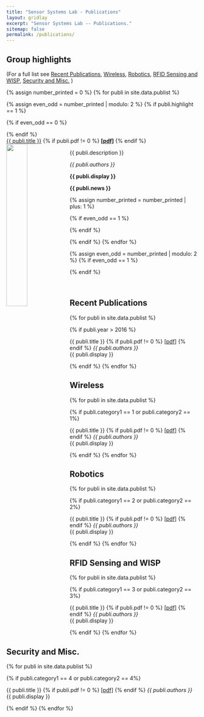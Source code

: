 ```yaml
---
title: "Sensor Systems Lab - Publications"
layout: gridlay
excerpt: "Sensor Systems Lab -- Publications."
sitemap: false
permalink: /publications/
---
```



<!-- # Publications -->

## Group highlights

(For a full list see [Recent Publications](#recent=publications), [Wireless](#wireless), [Robotics](#robotics), [RFID Sensing and WISP](#rfid-sensing-and-wisp), [Security and Misc.](#security-and-misc.)  )

{% assign number_printed = 0 %}
{% for publi in site.data.publist %}

{% assign even_odd = number_printed | modulo: 2 %}
{% if publi.highlight == 1 %}

{% if even_odd == 0 %}
<div class="row">
{% endif %}

<div class="col-sm-6 clearfix">
 <div class="well">
  <pubtit><a href="{{ publi.url }}">{{ publi.title }}</a>
  {% if publi.pdf != 0 %}
  <strong><a href="{{ site.url }}{{ site.baseurl }}/downloads/{{ publi.pdf }}">[pdf]</a></strong>
  {% endif %}
  </pubtit>
  <img src="{{ site.url }}{{ site.baseurl }}/images/pubs/{{ publi.image }}" class="img-responsive" width="33%" style="float: left" />
  <p>{{ publi.description }}</p>
  <p><em>{{ publi.authors }}</em></p>
  <p><strong>{{ publi.display }}</strong></p>
  <p class="text-danger"><strong> {{ publi.news }}</strong></p>
 </div>
</div>

{% assign number_printed = number_printed | plus: 1 %}

{% if even_odd == 1 %}
</div>
{% endif %}

{% endif %}
{% endfor %}

{% assign even_odd = number_printed | modulo: 2 %}
{% if even_odd == 1 %}
</div>
{% endif %}

<p> &nbsp; </p>


## Recent Publications

{% for publi in site.data.publist %}

{% if publi.year > 2016 %}

  <pubtit>{{ publi.title }} 
  {% if publi.pdf != 0 %}
  <a href="{{ site.url }}{{ site.baseurl }}/downloads/{{ publi.pdf }}">[pdf]</a>
  {% endif %}
  </pubtit>
  <em>{{ publi.authors }} </em><br />{{ publi.display }}

{% endif %}
{% endfor %}

## Wireless
{% for publi in site.data.publist %}

{% if publi.category1 == 1  or publi.category2 == 1%}

  <pubtit>{{ publi.title }} 
  {% if publi.pdf != 0 %}
  <a href="{{ site.url }}{{ site.baseurl }}/downloads/{{ publi.pdf }}">[pdf]</a>
  {% endif %}
  </pubtit>
  <em>{{ publi.authors }} </em><br />{{ publi.display }}

{% endif %}
{% endfor %}

## Robotics
{% for publi in site.data.publist %}

{% if publi.category1 == 2 or publi.category2 == 2%}

  <pubtit>{{ publi.title }} 
  {% if publi.pdf != 0 %}
  <a href="{{ site.url }}{{ site.baseurl }}/downloads/{{ publi.pdf }}">[pdf]</a>
  {% endif %}
  </pubtit>
  <em>{{ publi.authors }} </em><br />{{ publi.display }}

{% endif %}
{% endfor %}

## RFID Sensing and WISP
{% for publi in site.data.publist %}

{% if publi.category1 == 3  or publi.category2 == 3%}

  <pubtit>{{ publi.title }} 
  {% if publi.pdf != 0 %}
  <a href="{{ site.url }}{{ site.baseurl }}/downloads/{{ publi.pdf }}">[pdf]</a>
  {% endif %}
  </pubtit>
  <em>{{ publi.authors }} </em><br />{{ publi.display }}

{% endif %}
{% endfor %}

## Security and Misc.
{% for publi in site.data.publist %}

{% if publi.category1 == 4  or publi.category2 == 4%}

  <pubtit>{{ publi.title }} 
  {% if publi.pdf != 0 %}
  <a href="{{ site.url }}{{ site.baseurl }}/downloads/{{ publi.pdf }}">[pdf]</a>
  {% endif %}
  </pubtit>
  <em>{{ publi.authors }} </em><br />{{ publi.display }}

{% endif %}
{% endfor %}